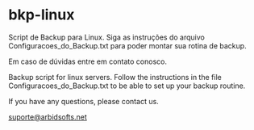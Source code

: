 # bkp-linux
Script de Backup para Linux. Siga as instruções do arquivo Configuracoes_do_Backup.txt para poder montar sua rotina de backup.

Em caso de dúvidas entre em contato conosco.

Backup script for linux servers. Follow the instructions in the file Configuracoes_do_Backup.txt to be able to set up your backup routine.

If you have any questions, please contact us.

suporte@arbidsofts.net
